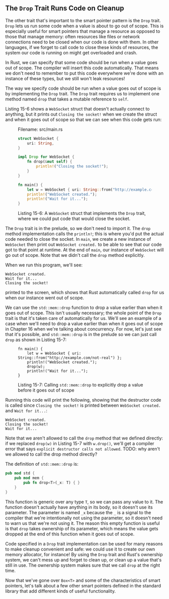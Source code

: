 ## The `Drop` Trait Runs Code on Cleanup

The other trait that's important to the smart pointer pattern is the `Drop`
trait. `Drop` lets us run some code when a value is about to go out of scope.
This is especially useful for smart pointers that manage a resource as opposed
to those that manage memory: often resources like files or network connections
need to be closed when our code is done with them. In other languages, if we
forget to call code to close these kinds of resources, the system our code is
running on might get overloaded and crash.

In Rust, we can specify that some code should be run when a value goes out of
scope. The compiler will insert this code automatically. That means we don't
need to remember to put this code everywhere we're done with an instance of
these types, but we still won't leak resources!

The way we specify code should be run when a value goes out of scope is by
implementing the `Drop` trait. The `Drop` trait requires us to implement one
method named `drop` that takes a mutable reference to `self`.

Listing 15-6 shows a `WebSocket` struct that doesn't actually connect to
anything, but it prints out `Closing the socket!` when we create the struct and
when it goes out of scope so that we can see when this code gets run:

<figure>
<span class="filename">Filename: src/main.rs</span>

```rust
struct WebSocket {
    uri: String,
}

impl Drop for WebSocket {
    fn drop(&mut self) {
        println!("Closing the socket!");
    }
}

fn main() {
    let w = WebSocket { uri: String::from("http://example.com/not-real") };
    println!("WebSocket created.");
    println!("Wait for it...");
}
```

<figcaption>

Listing 15-6: A `WebSocket` struct that implements the `Drop` trait, where we
could put code that would close the socket.

</figcaption>
</figure>

The `Drop` trait is in the prelude, so we don't need to import it. The `drop`
method implementation calls the `println!`; this is where you'd put the actual
code needed to close the socket. In `main`, we create a new instance of
`WebSocket` then print out `WebSocket created.` to be able to see that our code
got to that point at runtime. At the end of `main`, our instance of `WebSocket`
will go out of scope. Note that we didn't call the `drop` method explicitly.

When we run this program, we'll see:

```text
WebSocket created.
Wait for it...
Closing the socket!
```

printed to the screen, which shows that Rust automatically called `drop` for us
when our instance went out of scope.

We can use the `std::mem::drop` function to drop a value earlier than when it
goes out of scope. This isn't usually necessary; the whole point of the `Drop`
trait is that it's taken care of automatically for us. We'll see an example of
a case when we'll need to drop a value earlier than when it goes out of scope
in Chapter 16 when we're talking about concurrency. For now, let's just see
that it's possible, and `std::mem::drop` is in the prelude so we can just call
`drop` as shown in Listing 15-7:

<figure>

```rust,ignore
fn main() {
    let w = WebSocket { uri: String::from("http://example.com/not-real") };
    println!("WebSocket created.");
    drop(w);
    println!("Wait for it...");
}
```

<figcaption>

Listing 15-7: Calling `std::mem::drop` to explicitly drop a value before it
goes out of scope

</figcaption>
</figure>

Running this code will print the following, showing that the destructor code is
called since `Closing the socket!` is printed between `WebSocket created.` and
`Wait for it...`:

```text
WebSocket created.
Closing the socket!
Wait for it...
```

Note that we aren't allowed to call the `drop` method that we defined directly:
if we replaced `drop(w)` in Listing 15-7 with `w.drop()`, we'll get a compiler
error that says `explicit destructor calls not allowed`. TODO: why aren't we
allowed to call the drop method directly?

The definition of `std::mem::drop` is:

```rust
pub mod std {
    pub mod mem {
        pub fn drop<T>(_x: T) { }
    }
}
```

This function is generic over any type `T`, so we can pass any value to it. The
function doesn't actually have anything in its body, so it doesn't use its
parameter. The parameter is named `_x` because the `_` is a signal to the
compiler that we're intentionally not using the parameter, so it doesn't need
to warn us that we're not using it. The reason this empty function is useful is
that `drop` takes ownership of its parameter, which means the value gets
dropped at the end of this function when it goes out of scope.

Code specified in a `Drop` trait implementation can be used for many reasons to
make cleanup convenient and safe: we could use it to create our own memory
allocator, for instance! By using the `Drop` trait and Rust's ownership system,
we can't mess up and forget to clean up, or clean up a value that's still in
use. The ownership system makes sure that we call `drop` at the right time.

Now that we've gone over `Box<T>` and some of the characteristics of smart
pointers, let's talk about a few other smart pointers defined in the standard
library that add different kinds of useful functionality.

